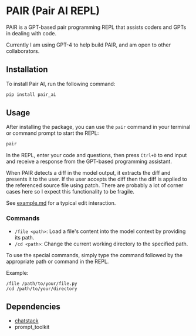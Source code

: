 # PAIR (Pair AI REPL)

PAIR is a GPT-based pair programming REPL that assists coders and GPTs in dealing with code. 

Currently I am using GPT-4 to help build PAIR, and am open to other collaborators. 

## Installation

To install Pair AI, run the following command:

```bash
pip install pair_ai
```

## Usage

After installing the package, you can use the `pair` command in your terminal or command prompt to start the REPL:

```bash
pair
```

In the REPL, enter your code and questions, then press `Ctrl+D` to end input and receive a response from the GPT-based programming assistant.


When PAIR detects a diff in the model output, it extracts the diff and presents it to the user.  If the user accepts the diff then the diff is applied to the referenced source file using patch.  There are probably a lot of corner cases here so I expect this functionality to be fragile.

See [example.md](https://github.com/jiggy-ai/pair/blob/main/example.md) for a typical edit interaction.


### Commands

- `/file <path>`: Load a file's content into the model context by providing its path.
- `/cd <path>`: Change the current working directory to the specified path.

To use the special commands, simply type the command followed by the appropriate path or command in the REPL.

Example:

```
/file /path/to/your/file.py
/cd /path/to/your/directory
```
## Dependencies

- [chatstack](https://github.com/jiggy-ai/chatstack)
- prompt_toolkit
